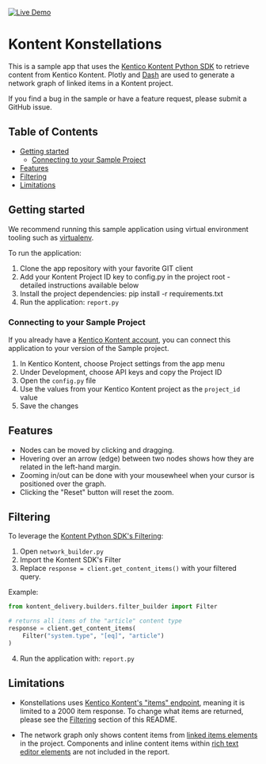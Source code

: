 [![Live Demo](https://img.shields.io/badge/live-demo-brightgreen.svg)](https://kontent-konstellations.herokuapp.com/)

# Kontent Konstellations

This is a sample app that uses the [Kentico Kontent Python SDK](#https://github.com/kentico-michaelb/kontent-delivery-python-sdk) to retrieve content from Kentico Kontent.  Plotly and [Dash](https://plotly.com/python/network-graphs/#network-graphs-in-dash) are used to generate a network graph of linked items in a Kontent project.

If you find a bug in the sample or have a feature request, please submit a GitHub issue.

## Table of Contents
- [Getting started](#Getting-started)
  - [Connecting to your Sample Project](#Connecting-to-your-Sample-Project)
- [Features](#Features)
- [Filtering](#Filtering)
- [Limitations](#Limitations)

## Getting started
We recommend running this sample application using virtual environment tooling such as [virtualenv](https://virtualenv.pypa.io/en/latest/).

To run the application:

1. Clone the app repository with your favorite GIT client
2. Add your Kontent Project ID key to config.py in the project root - detailed instructions available below
3. Install the project dependencies: pip install -r requirements.txt
4. Run the application: ```report.py```


### Connecting to your Sample Project
If you already have a [Kentico Kontent account](https://app.kontent.ai), you can connect this application to your version of the Sample project.

1. In Kentico Kontent, choose Project settings from the app menu
1. Under Development, choose API keys and copy the Project ID
1. Open the `config.py` file
1. Use the values from your Kentico Kontent project as the `project_id` value
1. Save the changes

## Features
* Nodes can be moved by clicking and dragging.
* Hovering over an arrow (edge) between two nodes shows how they are related in the left-hand margin.
* Zooming in/out can be done with your mousewheel when your cursor is positioned over the graph.
* Clicking the "Reset" button will reset the zoom.

## Filtering
To leverage the [Kontent Python SDK's Filtering](https://github.com/kentico-michaelb/kontent-delivery-python-sdk#Filtering-content):
1. Open `network_builder.py`
2. Import the Kontent SDK's Filter 
3. Replace ```response = client.get_content_items()``` with your filtered query.

Example: 
```python
from kontent_delivery.builders.filter_builder import Filter

# returns all items of the "article" content type
response = client.get_content_items(
    Filter("system.type", "[eq]", "article")
)
```
4. Run the application with: ```report.py```

## Limitations
* Konstellations uses [Kentico Kontent's "items" endpoint](https://docs.kontent.ai/reference/delivery-api#operation/list-content-items), meaning it is limited to a 2000 item response. To change what items are returned, please see the [Filtering](#filtering) section of this README.

* The network graph only shows content items from [linked items elements](https://docs.kontent.ai/tutorials/assorted-items/dive-deeper-into-kentico-kontent/terminology#a-linked-items-element) in the project. Components and inline content items within [rich text editor elements](https://docs.kontent.ai/tutorials/assorted-items/dive-deeper-into-kentico-kontent/terminology#a-rich-text-element) are not included in the report.